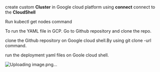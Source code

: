 create custom **Cluster** in Google cloud platform
using **connect** connect to the **CloudShell**

Run kubectl get nodes   command

To run the YAML file in GCP. Go to Github repository and clone the repo.

clone the Github repository on Google cloud shell.By using git clone -url command.

run the deployment yaml files on Goole cloud shell.


![Uploading image.png…]()



